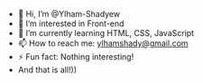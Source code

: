 - 👋 Hi, I’m @Ylham-Shadyew
- 👀 I’m interested in Front-end
- 🌱 I’m currently learning HTML, CSS, JavaScript
- 📫 How to reach me: ylhamshady@gmail.com
- ⚡ Fun fact: Nothing interesting!
- And that is all!))

<!---
Ylham-Shadyew/Ylham-Shadyew is a ✨ special ✨ repository because its `README.md` (this file) appears on your GitHub profile.
You can click the Preview link to take a look at your changes.
--->
